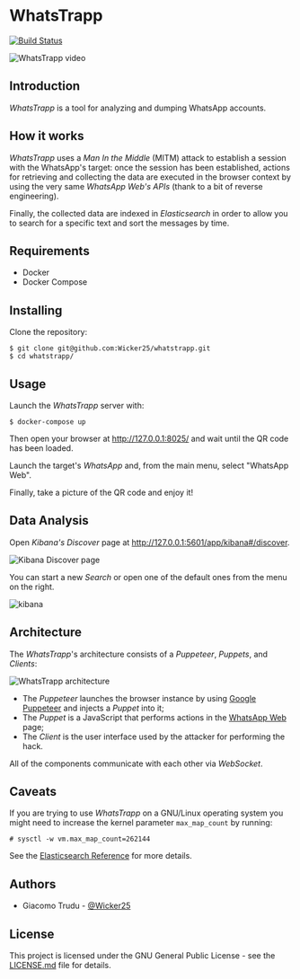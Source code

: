 # WhatsTrapp

[![Build Status](https://travis-ci.org/Wicker25/whatstrapp.svg?branch=master)](https://travis-ci.org/Wicker25/whatstrapp)

![WhatsTrapp video](https://media.giphy.com/media/1gQ65LmOcgLwe1XKWl/giphy.gif)

## Introduction

*WhatsTrapp* is a tool for analyzing and dumping WhatsApp accounts.

## How it works

*WhatsTrapp* uses a *Man In the Middle* (MITM) attack to establish a session with the WhatsApp's target: once the session
has been established, actions for retrieving and collecting the data are executed in the browser context by using the
very same *WhatsApp Web's APIs* (thank to a bit of reverse engineering).

Finally, the collected data are indexed in *Elasticsearch* in order to allow you to search for a specific text and sort
the messages by time.

## Requirements

- Docker
- Docker Compose

## Installing

Clone the repository:
```
$ git clone git@github.com:Wicker25/whatstrapp.git
$ cd whatstrapp/
```

## Usage

Launch the *WhatsTrapp* server with:
```
$ docker-compose up
```

Then open your browser at http://127.0.0.1:8025/ and wait until the QR code has been loaded.

Launch the target's *WhatsApp* and, from the main menu, select "WhatsApp Web".

Finally, take a picture of the QR code and enjoy it!

## Data Analysis

Open *Kibana's Discover* page at http://127.0.0.1:5601/app/kibana#/discover.

![Kibana Discover page](https://user-images.githubusercontent.com/500733/46049959-4e859f80-c129-11e8-8bfc-747da987567f.png)

You can start a new *Search* or open one of the default ones from the menu on the right.

![kibana](https://user-images.githubusercontent.com/500733/46050467-2ea3ab00-c12c-11e8-829d-494af87078ce.png)

## Architecture

The *WhatsTrapp*'s architecture consists of a *Puppeteer*, *Puppets*, and *Clients*:

![WhatsTrapp architecture](https://user-images.githubusercontent.com/500733/45647051-d54cd380-babc-11e8-8906-d277456ed211.png)

- The *Puppeteer* launches the browser instance by using [Google Puppeteer](https://github.com/GoogleChrome/puppeteer) and injects a *Puppet* into it;
- The *Puppet* is a JavaScript that performs actions in the [WhatsApp Web](https://web.whatsapp.com/) page;
- The *Client* is the user interface used by the attacker for performing the hack.

All of the components communicate with each other via *WebSocket*.

## Caveats

If you are trying to use *WhatsTrapp* on a GNU/Linux operating system you might need to increase the kernel parameter `max_map_count` by running:
```
# sysctl -w vm.max_map_count=262144
```

See the [Elasticsearch Reference](https://www.elastic.co/guide/en/elasticsearch/reference/current/vm-max-map-count.html) for more details.

## Authors

* Giacomo Trudu - [@Wicker25](https://github.com/Wicker25)

## License

This project is licensed under the GNU General Public License - see the [LICENSE.md](LICENSE.md) file for details.

